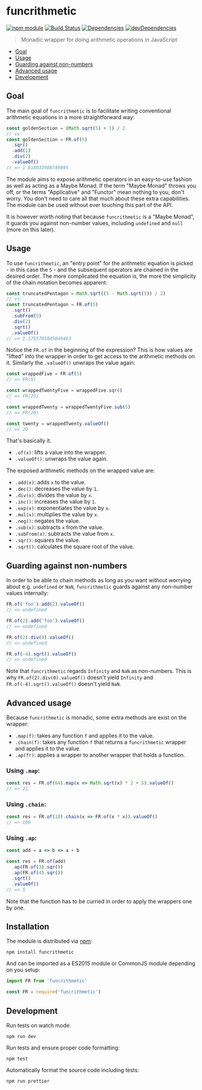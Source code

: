 # funcrithmetic

[![npm module](https://badge.fury.io/js/funcrithmetic.svg)](https://www.npmjs.org/package/funcrithmetic)
[![Build Status](https://travis-ci.org/christianhg/funcrithmetic.svg?branch=master)](https://travis-ci.org/christianhg/funcrithmetic)
[![Dependencies](https://david-dm.org/christianhg/funcrithmetic.svg)](https://david-dm.org/christianhg/funcrithmetic)
[![devDependencies](https://david-dm.org/christianhg/funcrithmetic/dev-status.svg)](https://david-dm.org/christianhg/funcrithmetic?type=dev)

> Monadic wrapper for doing arithmetic operations in JavaScript

* [Goal](#goal)
* [Usage](#usage)
* [Guarding against non-numbers](#guarding-against-non-numbers)
* [Advanced usage](#advanced-usage)
* [Development](#development)

## Goal

The main goal of `funcrithmetic` is to facilitate writing conventional arithmetic equations in a more straightforward way:

```js
const goldenSection = (Math.sqrt(5) + 1) / 2
// vs.
const goldenSection = FR.of(5)
  .sqr()
  .add(1)
  .div(2)
  .valueOf()
// => 1.618033988749895
```

The module aims to expose arithmetic operators in an easy-to-use fashion as well as acting as a Maybe Monad. If the term "Maybe Monad" throws you off, or the terms "Applicative" and "Functor" mean nothing to you, don't worry. You don't need to care all that much about these extra capabilities. The module can be used without ever touching this part of the API.

It is however worth noting that because `funcrithmetic` is a "Maybe Monad", it guards you against non-number values, including `undefined` and `null` (more on this later).

## Usage

To use `funcrithmetic`, an "entry point" for the arithmetic equation is picked - in this case the `5` - and the subsequent operators are chained in the desired order. The more complicated the equation is, the more the simplicity of the chain notation becomes apparent:

```js
const truncatedPentagon = Math.sqrt((5 - Math.sqrt(5)) / 2)
// vs.
const truncatedPentagon = FR.of(5)
  .sqrt()
  .subFrom(5)
  .div(2)
  .sqrt()
  .valueOf()
// => 1.1755705045849463
```

Notice the `FR.of` in the beginning of the expression? This is how values are "lifted" into the wrapper in order to get access to the arithmetic methods on it. Similarly the `.valueOf()` unwraps the value again:

```js
const wrappedFive = FR.of(5)
// => FR(5)

const wrappedTwentyFive = wrappedFive.sqr()
// => FR(25)

const wrappedTwenty = wrappedTwentyFive.sub(5)
// => FR(20)

const twenty = wrappedTwenty.valueOf()
// => 20
```

That's basically it.

* `.of(x)`: lifts a value into the wrapper.
* `.valueOf()`: unwraps the value again.

The exposed arithmetic methods on the wrapped value are:

* `.add(x)`: adds `x` to the value.
* `.dec()`: decreases the value by `1`.
* `.div(x)`: divides the value by `x`.
* `.inc()`: increases the value by `1`.
* `.exp(x)`: exponentiates the value by `x`.
* `.mul(x)`: multiplies the value by `x`.
* `.neg()`: negates the value.
* `.sub(x)`: subtracts `x` from the value.
* `.subFrom(x)`: subtracts the value from `x`.
* `.sqr()`: squares the value.
* `.sqrt()`: calculates the square root of the value.

## Guarding against non-numbers

In order to be able to chain methods as long as you want without worrying about e.g. `undefined` or `NaN`, `funcrithmetic` guards against any non-number values internally:

```js
FR.of('foo').add(2).valueOf()
// => undefined

FR.of(2).add('foo').valueOf()
// => undefined

FR.of(2).div(0).valueOf()
// => undefined

FR.of(-4).sqrt().valueOf()
// => undefined
```

Note that `funcrithmetic` regards `Infinity` and `NaN` as non-numbers. This is why `FR.of(2).div(0).valueOf()` doesn't yield `Infinity` and `FR.of(-4).sqrt().valueOf()` doesn't yield `NaN`.

## Advanced usage

Because `funcrithmetic` is monadic, some extra methods are exist on the wrapper:

* `.map(f)`: takes any function `f` and applies it to the value.
* `.chain(f)`: takes any function `f` that returns a `funcrithmetic` wrapper and applies it to the value.
* `.ap(fr)`: applies a wrapper to another wrapper that holds a function.

### Using `.map`:

```js
const res = FR.of(64).map(x => Math.sqrt(x) * 2 + 5).valueOf()
// => 21
```

### Using `.chain`:

```js
const res = FR.of(10).chain(x => FR.of(x * x)).valueOf()
// => 100
```

### Using `.ap`:

```js
const add = a => b => a + b

const res = FR.of(add)
  .ap(FR.of(3).sqr())
  .ap(FR.of(4).sqr())
  .sqrt()
  .valueOf()
// => 5
```

Note that the function has to be curried in order to apply the wrappers one by one.

## Installation

The module is distributed via [npm](https://www.npmjs.com/):

```
npm install funcrithmetic
```

And can be imported as a ES2015 module or CommonJS module depending on you setup:

```js
import FR from 'funcrithmetic'

const FR = require('funcrithmetic')
```

## Development

Run tests on watch mode:

```
npm run dev
```

Run tests and ensure proper code formatting:

```
npm test
```

Automatically format the source code including tests:

```
npm run prettier
```
